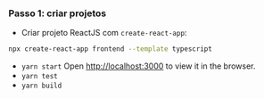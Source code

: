 ### Passo 1: criar projetos
- Criar projeto ReactJS com `create-react-app`:
```bash
npx create-react-app frontend --template typescript
```
* `yarn start`
Open [http://localhost:3000](http://localhost:3000) to view it in the browser.
* `yarn test`
* `yarn build`
